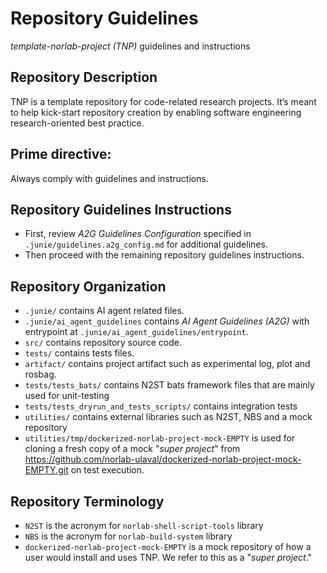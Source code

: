 # Repository Guidelines

_template-norlab-project (TNP)_ guidelines and instructions

## Repository Description

TNP is a template repository for code-related research projects. 
It’s meant to help kick-start repository creation by enabling software engineering research-oriented best practice.

## Prime directive:

Always comply with guidelines and instructions.

## Repository Guidelines Instructions

- First, review _A2G Guidelines Configuration_ specified in `.junie/guidelines.a2g_config.md` for additional guidelines.
- Then proceed with the remaining repository guidelines instructions.

## Repository Organization

- `.junie/` contains AI agent related files.
- `.junie/ai_agent_guidelines` contains _AI Agent Guidelines (A2G)_ with entrypoint at `.junie/ai_agent_guidelines/entrypoint`.
- `src/` contains repository source code.
- `tests/` contains tests files.
- `artifact/` contains project artifact such as experimental log, plot and rosbag.
- `tests/tests_bats/` contains N2ST bats framework files that are mainly used for unit-testing
- `tests/tests_dryrun_and_tests_scripts/` contains integration tests
- `utilities/` contains external libraries such as N2ST, NBS and a mock repository
- `utilities/tmp/dockerized-norlab-project-mock-EMPTY` is used for cloning a fresh copy of a mock "_super project_" from https://github.com/norlab-ulaval/dockerized-norlab-project-mock-EMPTY.git on test execution.

## Repository Terminology

- `N2ST` is the acronym for `norlab-shell-script-tools` library
- `NBS` is the acronym for `norlab-build-system` library
- `dockerized-norlab-project-mock-EMPTY` is a mock repository of how a user would install and uses TNP. We refer to this as a "_super project_."

